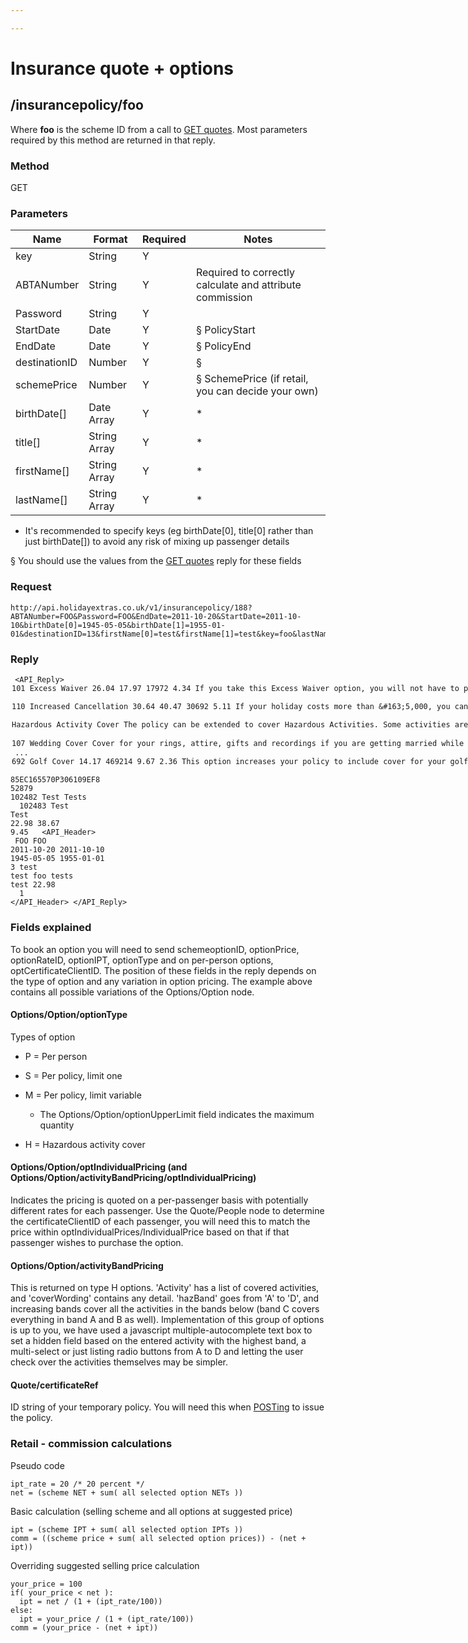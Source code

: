 ```yaml
---

---
```


# Insurance quote + options

## /insurancepolicy/foo

Where **foo** is the scheme ID from a call to [GET quotes](hxapi/insuranceretail/availability). Most parameters required by this method are returned in that reply.

### Method

GET

### Parameters

 | Name          | Format       | Required | Notes                                                    | 
 | ----          | ------       | -------- | -----                                                    | 
 | key           | String       | Y        |                                                          | 
 | ABTANumber    | String       | Y        | Required to correctly calculate and attribute commission | 
 | Password      | String       | Y        |                                                          | 
 | StartDate     | Date         | Y        | § PolicyStart                                           | 
 | EndDate       | Date         | Y        | § PolicyEnd                                             | 
 | destinationID | Number       | Y        | §                                                       | 
 | schemePrice   | Number       | Y        | § SchemePrice (if retail, you can decide your own)      | 
 | birthDate[]   | Date Array   | Y        | *                                                        | 
 | title[]       | String Array | Y        | *                                                        | 
 | firstName[]   | String Array | Y        | *                                                        | 
 | lastName[]    | String Array | Y        | *                                                        | 

* It's recommended to specify keys (eg birthDate[0], title[0] rather than just birthDate[]) to avoid any risk of mixing up passenger details

§ You should use the values from the [GET quotes](hxapi/insuranceretail/availability) reply for these fields

### Request

```
http://api.holidayextras.co.uk/v1/insurancepolicy/188?ABTANumber=FOO&Password=FOO&EndDate=2011-10-20&StartDate=2011-10-10&birthDate[0]=1945-05-05&birthDate[1]=1955-01-01&destinationID=13&firstName[0]=test&firstName[1]=test&key=foo&lastName[0]=tests&lastName[1]=test&schemePrice=12.00&title[0]=Mr&title[1]=Mrs
```

### Reply

<code xml><?xml version="1.0" ?>
<API_Reply>
    <Options>
    <Option>
      <schemeoptionID>101</schemeoptionID>
      <optionName>Excess Waiver</optionName>
      <optionPrice>26.04</optionPrice>
      <optionNet>17.97</optionNet>
      <optionRateID>17972</optionRateID>
      <optionIPT>4.34</optionIPT>
      <optionDescriptionWording>If you take this Excess Waiver option, you will not have to pay any excess in the event of a claim.</optionDescriptionWording>
      <optionType>S</optionType>
    </Option>
    <Option>
      <schemeoptionID>110</schemeoptionID>
      <optionName>Increased Cancellation</optionName>
      <optionPrice>30.64</optionPrice>
      <optionNet>40.47</optionNet>
      <optionRateID>30692</optionRateID>
      <optionIPT>5.11</optionIPT>
      <optionDescriptionWording>If your holiday costs more than &#38;#163;5,000, you can extend your Cancellation Cover by multiples of &#38;#163;1,000, up to a maximum od &#38;#163;10,000. Please select the increase you require from the drop-down list.</optionDescriptionWording>
      <optionType>M</optionType>
      <optionUpperLimit>5</optionUpperLimit>
    </Option>
    <Option>
      <optionName>Hazardous Activity Cover</optionName>
      <optionDescriptionWording>The policy can be extended to cover Hazardous Activities. Some activities are covered as standard, while others are covered with the payment of an additional premium. When you tick the box, please enter all the activites you will be doing, and the cover provided will be shown.</optionDescriptionWording>
      <optionType>H</optionType>
      <activityBandPricing>
        <schemeoptionID>103</schemeoptionID>
        <coverWording>This activity is covered as standard under the policy.</coverWording>
        <hazBand>A</hazBand>
        <optIndividualPricing>1</optIndividualPricing>
        <optIndividualPrices>
          <IndividualPrice>
            <certificateClientID>102482</certificateClientID>
            <optionPrice>0</optionPrice>
            <optionRateID>19563</optionRateID>
            <optionNetPremium>0</optionNetPremium>
            <optionIPT>0</optionIPT>
          </IndividualPrice>
          <IndividualPrice>
            <certificateClientID>102483</certificateClientID>
            <optionPrice>0</optionPrice>
            <optionRateID>19562</optionRateID>
            <optionNetPremium>0</optionNetPremium>
            <optionIPT>0</optionIPT>
          </IndividualPrice>
        </optIndividualPrices>
        <Activities>
          <Activity>Athletics</Activity>
          <Activity>Badminton</Activity>
          ...
          <Activity>Windsurfing</Activity>
          <Activity>Yachting (crewing) - inside territorial waters</Activity>
        </Activities>
      </activityBandPricing>
      ...
      <activityBandPricing>
        <schemeoptionID>694</schemeoptionID>
        <coverWording>You will need to pay the additional premium to cover this activity. There is no cover under the Personal Accident or Personal Liability section of the policy while participating in this activity. Cover for medical expenses remains in place.</coverWording>
        <hazBand>C</hazBand>
        <optIndividualPricing>1</optIndividualPricing>
        <optIndividualPrices>
          <IndividualPrice>
            <certificateClientID>102482</certificateClientID>
            <optionPrice>22.67</optionPrice>
            <optionRateID>472394</optionRateID>
            <optionNetPremium>15.47</optionNetPremium>
            <optionIPT>3.78</optionIPT>
          </IndividualPrice>
          <IndividualPrice>
            <certificateClientID>102483</certificateClientID>
            <optionPrice>22.67</optionPrice>
            <optionRateID>472129</optionRateID>
            <optionNetPremium>15.47</optionNetPremium>
            <optionIPT>3.78</optionIPT>
          </IndividualPrice>
        </optIndividualPrices>
        <Activities>
          <Activity>Abseiling</Activity>
          <Activity>Animal Conservation / Game Reserve Work</Activity>
          ...
          <Activity>Weight Lifting</Activity>
          <Activity>Zorbing</Activity>
        </Activities>
      </activityBandPricing>
    </Option>
    <Option>
      <schemeoptionID>107</schemeoptionID>
      <optionName>Wedding Cover</optionName>
      <optionDescriptionWording>Cover for your rings, attire, gifts and recordings if you are getting married while travelling. Please select this option for every traveller that requires the cover.</optionDescriptionWording>
      <optionType>P</optionType>
      <optIndividualPricing>1</optIndividualPricing>
      <optIndividualPrices>
        <IndividualPrice>
          <certificateClientID>102482</certificateClientID>
          <optionPrice>40.85</optionPrice>
          <optionRateID>21153</optionRateID>
          <optionNetPremium>30.00</optionNetPremium>
          <optionIPT>6.81</optionIPT>
        </IndividualPrice>
        <IndividualPrice>
          <certificateClientID>102483</certificateClientID>
          <optionPrice>20.43</optionPrice>
          <optionRateID>21152</optionRateID>
          <optionNetPremium>15.00</optionNetPremium>
          <optionIPT>3.40</optionIPT>
        </IndividualPrice>
      </optIndividualPrices>
    </Option>
    ...
    <Option>
      <schemeoptionID>692</schemeoptionID>
      <optionName>Golf Cover</optionName>
      <optionPrice>14.17</optionPrice>
      <optionRateID>469214</optionRateID>
      <optionNetPremium>9.67</optionNetPremium>
      <optionIPT>2.36</optionIPT>
      <optionDescriptionWording>This option increases your policy to include cover for your golfing equipment, and to cover you for anynon-refundable green fees if you can&#39;t play. Please select the option for every traveller that needs the cover.</optionDescriptionWording>
      <optionType>P</optionType>
    </Option>
    </Options>
    <Quote>
    	<certificateRef>85EC165570P306109EF8</certificateRef>
    <certificateID>52879</certificateID>
    <People>
      <Person>
        <personID>102482</personID>
        <personName>Test Tests</personName>
      </Person>
      <Person>
        <personID>102483</personID>
        <personName>Test Test</personName>
      </Person>
    </People>
    <Pricing>
      <SchemePrice>22.98</SchemePrice>
      <SchemeNet>38.67</SchemeNet>
      <SchemeIPT>9.45</SchemeIPT>
    </Pricing>
    </Quote>
    <API_Header>
    <Request>
      <ABTANumber>FOO</ABTANumber>
      <Password>FOO</Password>
      <EndDate>2011-10-20</EndDate>
      <StartDate>2011-10-10</StartDate>
      <birthDate>1945-05-05</birthDate>
      <birthDate>1955-01-01</birthDate>
      <destinationID>3</destinationID>
      <firstName>test</firstName>
      <firstName>test</firstName>
      <key>foo</key>
      <lastName>tests</lastName>
      <lastName>test</lastName>
      <schemePrice>22.98</schemePrice>
      <title>Mr</title>
      <title>Mrs</title>
      <v>1</v>
    </Request>
    </API_Header>
</API_Reply></code>

### Fields explained

To book an option you will need to send schemeoptionID, optionPrice, optionRateID, optionIPT, optionType and on per-person options, optCertificateClientID. The position of these fields in the reply depends on the type of option and any variation in option pricing. The example above contains all possible variations of the Options/Option node.

#### Options/Option/optionType

Types of option


*  P = Per person

*  S = Per policy, limit one

*  M = Per policy, limit variable
    * The Options/Option/optionUpperLimit field indicates the maximum quantity

*  H = Hazardous activity cover

#### Options/Option/optIndividualPricing (and Options/Option/activityBandPricing/optIndividualPricing)

Indicates the pricing is quoted on a per-passenger basis with potentially different rates for each passenger. Use the Quote/People node to determine the certificateClientID of each passenger, you will need this to match the price within optIndividualPrices/IndividualPrice based on that if that passenger wishes to purchase the option.

#### Options/Option/activityBandPricing

This is returned on type H options. 'Activity' has a list of covered activities, and 'coverWording' contains any detail. 'hazBand' goes from 'A' to 'D', and increasing bands cover all the activities in the bands below (band C covers everything in band A and B as well). Implementation of this group of options is up to you, we have used a javascript multiple-autocomplete text box to set a hidden field based on the entered activity with the highest band, a multi-select or just listing radio buttons from A to D and letting the user check over the activities themselves may be simpler.

#### Quote/certificateRef

ID string of your temporary policy. You will need this when [POSTing](hxapi/insuranceretail/issue) to issue the policy.

### Retail - commission calculations

Pseudo code
```
ipt_rate = 20 /* 20 percent */
net = (scheme NET + sum( all selected option NETs ))
```

Basic calculation (selling scheme and all options at suggested price)
```
ipt = (scheme IPT + sum( all selected option IPTs ))
comm = ((scheme price + sum( all selected option prices)) - (net + ipt))
```

Overriding suggested selling price calculation
```
your_price = 100
if( your_price < net ):
  ipt = net / (1 + (ipt_rate/100))
else:
  ipt = your_price / (1 + (ipt_rate/100))
comm = (your_price - (net + ipt))
```


